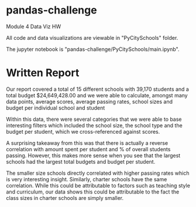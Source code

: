# pandas-challenge
Module 4 Data Viz HW

All code and data visualizations are viewable in "PyCitySchools" folder.

The jupyter notebook is "pandas-challenge/PyCitySchools/main.ipynb".

# Written Report

Our report covered a total of 15 different schools with 39,170 students and a total budget $24,649,428.00 and we were able to calculate, amongst many data points, average scores, average passing rates, school sizes and budget per individual school and student

Within this data, there were several categories that we were able to base interesting filters which included the school size, the school type and the budget per student, which we cross-referenced against scores.

A surprising takeaway from this was that there is actually a reverse correlation with amount spent per student and % of overall students passing. However, this makes more sense when you see that the largest schools had the largest total budgets and budget per student.

The smaller size schools directly correlated with higher passing rates which is very interesting insight. Similarly, charter schools have the same correlation. While this could be attributable  to factors such as teaching style and curriculum, our data shows this could be attributable to the fact the class sizes in charter schools are simply smaller.
